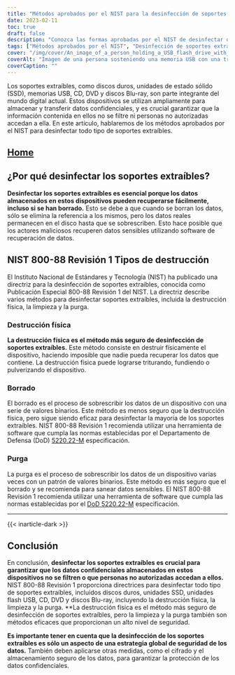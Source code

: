 ```yaml
---
title: "Métodos aprobados por el NIST para la desinfección de soportes extraíbles"
date: 2023-02-11
toc: true
draft: false
description: "Conozca las formas aprobadas por el NIST de desinfectar discos duros, unidades SSD, unidades flash USB, CD, DVD y discos Blu-ray para proteger los datos confidenciales de accesos no autorizados."
tags: ["Métodos aprobados por el NIST", "Desinfección de soportes extraíbles", "Discos duros", "Unidades SSD", "Memorias USB", "CD", "DVD", "Discos Blu-ray", "Seguridad de los datos", "Protección de datos sensibles"]
cover: "/img/cover/An_image_of_a_person_holding_a_USB_flash_drive_with_a_shreder.png"
coverAlt: "Imagen de una persona sosteniendo una memoria USB con una trituradora de fondo"
coverCaption: ""
---
```


Los soportes extraíbles, como discos duros, unidades de estado sólido (SSD), memorias USB, CD, DVD y discos Blu-ray, son parte integrante del mundo digital actual. Estos dispositivos se utilizan ampliamente para almacenar y transferir datos confidenciales, y es crucial garantizar que la información contenida en ellos no se filtre ni personas no autorizadas accedan a ella. En este artículo, hablaremos de los métodos aprobados por el NIST para desinfectar todo tipo de soportes extraíbles.

## [Home](/cyber-security-career-playbook-start/)

## ¿Por qué desinfectar los soportes extraíbles?

**Desinfectar los soportes extraíbles es esencial porque los datos almacenados en estos dispositivos pueden recuperarse fácilmente, incluso si se han borrado.** Esto se debe a que cuando se borran los datos, sólo se elimina la referencia a los mismos, pero los datos reales permanecen en el disco hasta que se sobrescriben. Esto hace posible que los actores maliciosos recuperen datos sensibles utilizando software de recuperación de datos.

## NIST 800-88 Revisión 1 Tipos de destrucción

El Instituto Nacional de Estándares y Tecnología (NIST) ha publicado una directriz para la desinfección de soportes extraíbles, conocida como Publicación Especial 800-88 Revisión 1 del NIST. La directriz describe varios métodos para desinfectar soportes extraíbles, incluida la destrucción física, la limpieza y la purga.

### Destrucción física

**La destrucción física es el método más seguro de desinfección de soportes extraíbles.** Este método consiste en destruir físicamente el dispositivo, haciendo imposible que nadie pueda recuperar los datos que contiene. La destrucción física puede lograrse triturando, fundiendo o pulverizando el dispositivo.

### Borrado

El borrado es el proceso de sobrescribir los datos de un dispositivo con una serie de valores binarios. Este método es menos seguro que la destrucción física, pero sigue siendo eficaz para desinfectar la mayoría de los soportes extraíbles. NIST 800-88 Revisión 1 recomienda utilizar una herramienta de software que cumpla las normas establecidas por el Departamento de Defensa (DoD) [5220.22-M](https://simeononsecurity.com/articles/dod-5220.22-m-data-sanitization-summarized/) especificación.

### Purga

La purga es el proceso de sobrescribir los datos de un dispositivo varias veces con un patrón de valores binarios. Este método es más seguro que el borrado y se recomienda para sanear datos sensibles. El NIST 800-88 Revisión 1 recomienda utilizar una herramienta de software que cumpla las normas establecidas por el [DoD 5220.22-M](https://simeononsecurity.com/articles/dod-5220.22-m-data-sanitization-summarized/) especificación.

__________________________________________
{{< inarticle-dark >}}
## Conclusión

En conclusión, **desinfectar los soportes extraíbles es crucial para garantizar que los datos confidenciales almacenados en estos dispositivos no se filtren o que personas no autorizadas accedan a ellos.** NIST 800-88 Revisión 1 proporciona directrices para desinfectar todo tipo de soportes extraíbles, incluidos discos duros, unidades SSD, unidades flash USB, CD, DVD y discos Blu-ray, incluyendo la destrucción física, la limpieza y la purga. **La destrucción física es el método más seguro de desinfección de soportes extraíbles, pero la limpieza y la purga también son métodos eficaces que proporcionan un alto nivel de seguridad.

**Es importante tener en cuenta que la desinfección de los soportes extraíbles es sólo un aspecto de una estrategia global de seguridad de los datos.** También deben aplicarse otras medidas, como el cifrado y el almacenamiento seguro de los datos, para garantizar la protección de los datos confidenciales.


